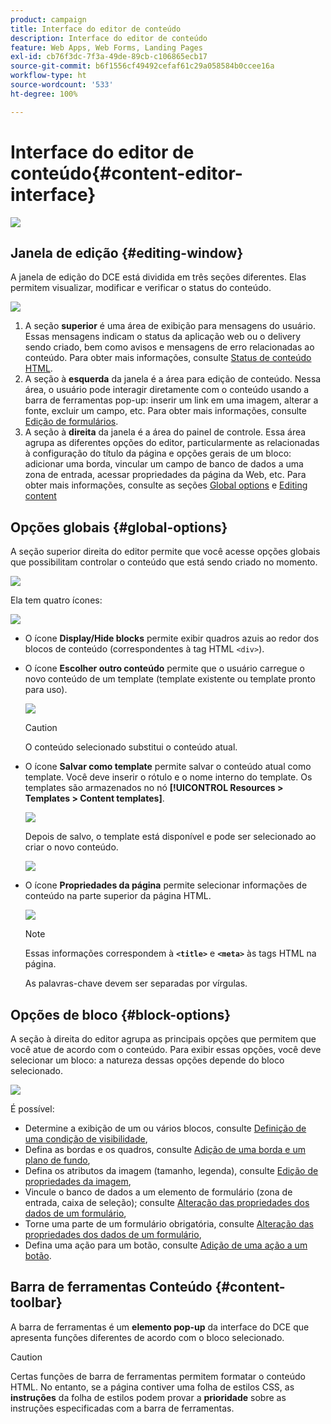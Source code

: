 ```yaml
---
product: campaign
title: Interface do editor de conteúdo
description: Interface do editor de conteúdo
feature: Web Apps, Web Forms, Landing Pages
exl-id: cb76f3dc-7f3a-49de-89cb-c106865ecb17
source-git-commit: b6f1556cf49492cefaf61c29a058584b0ccee16a
workflow-type: ht
source-wordcount: '533'
ht-degree: 100%

---
```


# Interface do editor de conteúdo{#content-editor-interface}

![](../../assets/common.svg)

## Janela de edição {#editing-window}

A janela de edição do DCE está dividida em três seções diferentes. Elas permitem visualizar, modificar e verificar o status do conteúdo.

![](assets/dce_decoupe_window_nb.png)

1. A seção **superior** é uma área de exibição para mensagens do usuário. Essas mensagens indicam o status da aplicação web ou o delivery sendo criado, bem como avisos e mensagens de erro relacionadas ao conteúdo. Para obter mais informações, consulte [Status de conteúdo HTML](content-editing-best-practices.md#html-content-statuses).
1. A seção à **esquerda** da janela é a área para edição de conteúdo. Nessa área, o usuário pode interagir diretamente com o conteúdo usando a barra de ferramentas pop-up: inserir um link em uma imagem, alterar a fonte, excluir um campo, etc. Para obter mais informações, consulte [Edição de formulários](editing-content.md#editing-forms).
1. A seção à **direita** da janela é a área do painel de controle. Essa área agrupa as diferentes opções do editor, particularmente as relacionadas à configuração do título da página e opções gerais de um bloco: adicionar uma borda, vincular um campo de banco de dados a uma zona de entrada, acessar propriedades da página da Web, etc. Para obter mais informações, consulte as seções [Global options](#global-options) e [Editing content](editing-content.md)

## Opções globais {#global-options}

A seção superior direita do editor permite que você acesse opções globais que possibilitam controlar o conteúdo que está sendo criado no momento.

![](assets/dce_global_options.png)

Ela tem quatro ícones:

![](assets/dce_icons_sidebar.png)

* O ícone **Display/Hide blocks** permite exibir quadros azuis ao redor dos blocos de conteúdo (correspondentes à tag HTML `<div>`).

* O ícone **Escolher outro conteúdo** permite que o usuário carregue o novo conteúdo de um template (template existente ou template pronto para uso).

   ![](assets/dce_popup_templatechoice.png)

   >[!CAUTION]
   >
   >O conteúdo selecionado substitui o conteúdo atual.

* O ícone **Salvar como template** permite salvar o conteúdo atual como template. Você deve inserir o rótulo e o nome interno do template. Os templates são armazenados no nó **[!UICONTROL Resources > Templates > Content templates]**.

   ![](assets/dce_popup_savetemplate.png)

   Depois de salvo, o template está disponível e pode ser selecionado ao criar o novo conteúdo.

   ![](assets/dce_create_fromtemplate.png)

* O ícone **Propriedades da página** permite selecionar informações de conteúdo na parte superior da página HTML.

   ![](assets/dce_popup_headerhtml.png)

   >[!NOTE]
   >
   >Essas informações correspondem à **`<title>`** e **`<meta>`** às tags HTML na página.
   >
   >As palavras-chave devem ser separadas por vírgulas.

## Opções de bloco {#block-options}

A seção à direita do editor agrupa as principais opções que permitem que você atue de acordo com o conteúdo. Para exibir essas opções, você deve selecionar um bloco: a natureza dessas opções depende do bloco selecionado.

![](assets/dce_right_section.png)

É possível:

* Determine a exibição de um ou vários blocos, consulte [Definição de uma condição de visibilidade](editing-content.md#defining-a-visibility-condition),
* Defina as bordas e os quadros, consulte [Adição de uma borda e um plano de fundo](editing-content.md#adding-a-border-and-background),
* Defina os atributos da imagem (tamanho, legenda), consulte [Edição de propriedades da imagem](editing-content.md#editing-image-properties),
* Vincule o banco de dados a um elemento de formulário (zona de entrada, caixa de seleção); consulte [Alteração das propriedades dos dados de um formulário](editing-content.md#changing-the-data-properties-for-a-form),
* Torne uma parte de um formulário obrigatória, consulte [Alteração das propriedades dos dados de um formulário](editing-content.md#changing-the-data-properties-for-a-form),
* Defina uma ação para um botão, consulte [Adição de uma ação a um botão](editing-content.md#adding-an-action-to-a-button).

## Barra de ferramentas Conteúdo {#content-toolbar}

A barra de ferramentas é um **elemento pop-up** da interface do DCE que apresenta funções diferentes de acordo com o bloco selecionado.

>[!CAUTION]
>
>Certas funções de barra de ferramentas permitem formatar o conteúdo HTML. No entanto, se a página contiver uma folha de estilos CSS, as **instruções** da folha de estilos podem provar a **prioridade** sobre as instruções especificadas com a barra de ferramentas.
